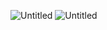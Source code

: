 ![Untitled](https://prod-files-secure.s3.us-west-2.amazonaws.com/aa4360d3-8b8e-4925-942e-0e82358a71d1/ae01cd64-ba79-4d06-b686-7897454f6c83/Untitled.png)
![Untitled](https://prod-files-secure.s3.us-west-2.amazonaws.com/aa4360d3-8b8e-4925-942e-0e82358a71d1/53a13593-68b5-4924-ba5d-5b84c9044b31/Untitled.png)
